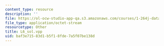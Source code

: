 ```yaml
---
content_type: resource
description: ''
file: https://ol-ocw-studio-app-qa.s3.amazonaws.com/courses/1-264j-database-internet-and-systems-integration-technologies-fall-2013/baf3e71583d1b5f18fde7a5f07be138d_L6_sol.vpp
file_type: application/octet-stream
resourcetype: Other
title: L6_sol.vpp
uid: baf3e715-83d1-b5f1-8fde-7a5f07be138d
---
```

